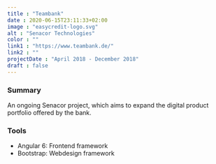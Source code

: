 ```yaml
---
title : "Teambank"
date : 2020-06-15T23:11:33+02:00
image : "easycredit-logo.svg"
alt : "Senacor Technologies"
color : ""
link1 : "https://www.teambank.de/"
link2 : ""
projectDate : "April 2018 - December 2018"
draft : false
---
```


### Summary

An ongoing Senacor project, which aims to expand the digital product portfolio offered by the bank.

### Tools

* Angular 6: Frontend framework
* Bootstrap: Webdesign framework
